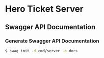 # Hero Ticket Server

## Swagger API Documentation

### Generate Swagger API Documentation

```bash
$ swag init -d cmd/server -o docs
```